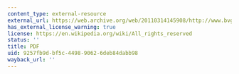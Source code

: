 ```yaml
---
content_type: external-resource
external_url: https://web.archive.org/web/20110314145908/http://www.bvgh.org/Biopharmaceutical-Solutions/Global-Health-Primer.aspx
has_external_license_warning: true
license: https://en.wikipedia.org/wiki/All_rights_reserved
status: ''
title: PDF
uid: 9257fb9d-bf5c-4498-9062-6deb84dabb98
wayback_url: ''
---
```

